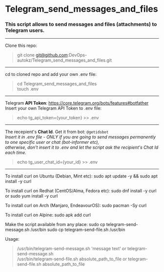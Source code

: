 # Telegram_send_messages_and_files
### This script allows to send messages and files (attachments) to Telegram users.

---

Clone this repo: 
>git clone git@github.com:DevOps-autokz/Telegram_send_messages_and_files.git

---

cd to cloned repo and add your own .env file: 
>cd Telegram_send_messages_and_files \
>touch .env

---

Telegram **API Token**: https://core.telegram.org/bots/features#botfather \
Insert your own Telegram API Token to .env file: 
>echo tg_api_token={your_token} >> .env

---

The recepient's **Chat Id**. Get it from bot: `@getidsbot` \
_Insert it in .env file - ONLY if you are going to send messages permanently to one specific user or chat (bot-informer etc), \
otherwise, don't insert it to .env and let the script ask the recipient's Chat Id each time._ 
>echo tg_user_chat_id={your_id} >> .env 

---
To install curl on Ubuntu (Debian, Mint etc):
sudo apt update -y && sudo apt install -y curl

To install curl on Redhat (CentOS/Alma, Fedora etc):
sudo dnf install -y curl or sudo yum install -y curl

To install curl on Arch (Manjaro, EndeavourOS): 
sudo pacman -Sy curl

To install curl on Alpine: 
sudo apk add curl

Make the script available from any place:
sudo cp telegram-send-message.sh /usr/bin
sudo cp telegram-send-file.sh /usr/bin

Usage: 
>/usr/bin/telegram-send-message.sh 'message text'  or  telegram-send-message.sh \
>/usr/bin/telegram-send-file.sh absolute_path_to_file  or  telegram-send-file.sh absolute_path_to_file
